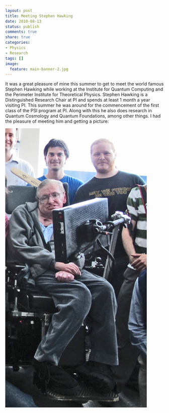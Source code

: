 ```yaml
---
layout: post
title: Meeting Stephen Hawking
date: 2010-08-13
status: publish
comments: true
share: true
categories:
- Physics
- Research
tags: []
image:
  feature: main-banner-2.jpg
---
```


It was a great pleasure of mine this summer to get to meet the world famous Stephen Hawking while working at the Institute for Quantum Computing and the Perimeter Institute for Theoretical Physics. Stephen Hawking is a Distinguished Research Chair at PI and spends at least 1 month a year visiting PI. This summer he was around for the commencement of the first class of the PSI program at PI. Along with this he also does research in Quantum Cosmology and Quantum Foundations, among other things. I had the pleasure of meeting him and getting a picture:

<img src="/images/Hawking-and-Caleb.jpg" />
